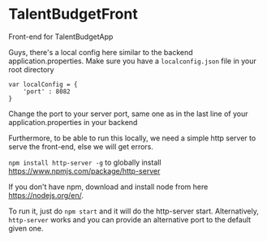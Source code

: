 # TalentBudgetFront
Front-end for TalentBudgetApp

Guys, there's a local config here similar to the backend application.properties.
Make sure you have a `localconfig.json` file in your root directory
```
var localConfig = {
	'port' : 8082
}
```
Change the port to your server port, same one as in the last line of your application.properties in your backend

Furthermore, to be able to run this locally, we need a simple http server to serve the front-end, else we will get errors.

`npm install http-server -g` to globally install https://www.npmjs.com/package/http-server

If you don't have npm, download and install node from here https://nodejs.org/en/. 

To run it, just do `npm start` and it will do the http-server start. Alternatively, `http-server` works and you can provide an alternative port to the default given one. 
